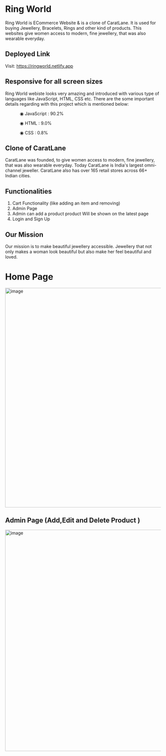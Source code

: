 # Ring World 
Ring World is ECommerce Website & is a clone of CaratLane. It is used for buying Jewellery, Bracelets, Rings and other kind of products. This websites give women access to modern, fine jewellery, that was also wearable everyday. 

## Deployed Link 
Visit: https://ringworld.netlify.app  

## Responsive for all screen sizes  

Ring World webiste looks very amazing and introduced with various type of languages like JavaScript, HTML, CSS etc. There are the some important details regarding with this project which is mentioned below:

<ul dir="auto">
 <ol dir="auto">◉ JavaScript : 90.2%</ol>
 <ol dir="auto">◉ HTML : 9.0%</ol>
 <ol dir="auto">◉ CSS : 0.8%</ol>
 </ul>

## Clone of CaratLane  
CaratLane was founded, to give women access to modern, fine jewellery, that was also wearable everyday.
Today CaratLane is India's largest omni-channel jeweller. CaratLane also has over 165 retail stores across 66+ Indian cities.

## Functionalities
1. Cart Functionality (like adding an item and removing)
2. Admin Page
3. Admin can add a product product Will be shown on the latest page
4. Login and Sign Up 

## Our Mission
Our mission is to make beautiful jewellery accessible. Jewellery that not only makes a woman look beautiful but also make her feel beautiful and loved.

# Home Page 

<img width="711" alt="image" src="https://user-images.githubusercontent.com/97578587/221412223-64985d9f-70d4-4603-8e42-30b49c838008.png">

## Admin Page (Add,Edit and Delete Product )
<img width="717" alt="image" src="https://user-images.githubusercontent.com/97578587/221413869-d661cd57-c583-434c-9857-d58311c4f50c.png">


